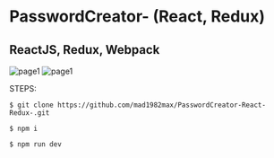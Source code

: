# PasswordCreator- (React, Redux)

## ReactJS, Redux, Webpack

![page1](http://drive.google.com/uc?export=view&id=1EfDJ1Gdn1O-mmfBcQyKQFmJ80UzEwBHb)
![page1](http://drive.google.com/uc?export=view&id=18J6MTVpT4AW8jbwDM-gc07-PIwJ7TMYk)

STEPS:

    $ git clone https://github.com/mad1982max/PasswordCreator-React-Redux-.git
  
    $ npm i
  
    $ npm run dev
    
 
